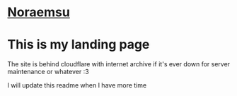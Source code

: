 # [Noraemsu](https://noraemsu.com)
# This is my landing page
The site is behind cloudflare with internet archive if it's ever down for server maintenance or whatever :3

I will update this readme when I have more time
